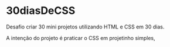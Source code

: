 # 30diasDeCSS
Desafio criar 30 mini projetos utilizando HTML e CSS em 30 dias.

A intenção do projeto é praticar o CSS em projetinho simples, 
